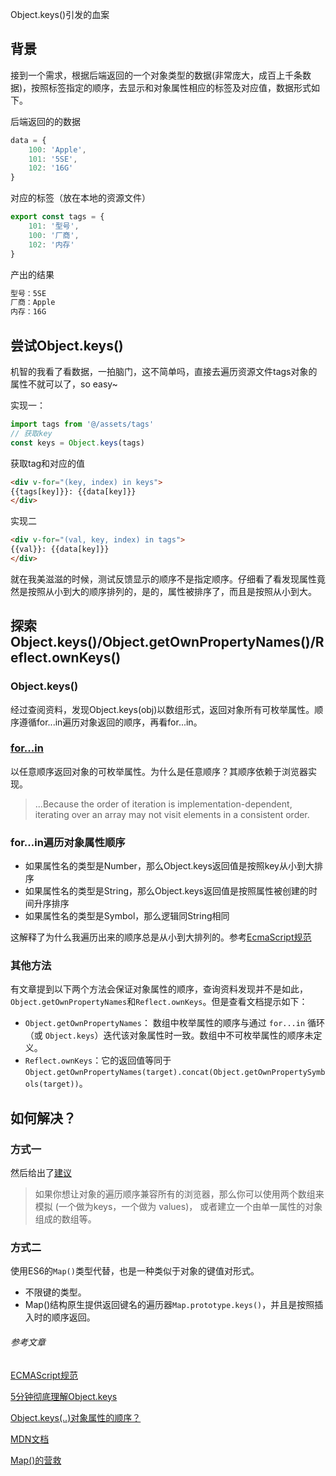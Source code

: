 Object.keys()引发的血案

## 背景

接到一个需求，根据后端返回的一个对象类型的数据(非常庞大，成百上千条数据)，按照标签指定的顺序，去显示和对象属性相应的标签及对应值，数据形式如下。

后端返回的的数据
```js
data = {
    100: 'Apple',
    101: '5SE',
    102: '16G'
}
```

对应的标签（放在本地的资源文件）
```js
export const tags = {
    101: '型号',
    100: '厂商',
    102: '内存'
}
```

产出的结果
```js
型号：5SE
厂商：Apple
内存：16G
```

## 尝试Object.keys()

机智的我看了看数据，一拍脑门，这不简单吗，直接去遍历资源文件tags对象的属性不就可以了，so easy~

实现一：
```js
import tags from '@/assets/tags'
// 获取key
const keys = Object.keys(tags)
```
获取tag和对应的值
```html
<div v-for="(key, index) in keys">
{{tags[key]}}: {{data[key]}}
</div>
```

实现二
```html
<div v-for="(val, key, index) in tags">
{{val}}: {{data[key]}}
</div>
```

就在我美滋滋的时候，测试反馈显示的顺序不是指定顺序。仔细看了看发现属性竟然是按照从小到大的顺序排列的，是的，属性被排序了，而且是按照从小到大。


## 探索Object.keys()/Object.getOwnPropertyNames()/Reflect.ownKeys()

### Object.keys()
经过查阅资料，发现Object.keys(obj)以数组形式，返回对象所有可枚举属性。顺序遵循for...in遍历对象返回的顺序，再看for...in。

### [for...in](https://developer.mozilla.org/en-US/docs/Web/JavaScript/Reference/Statements/for...in)
以任意顺序返回对象的可枚举属性。为什么是任意顺序？其顺序依赖于浏览器实现。

> ...Because the order of iteration is implementation-dependent, iterating over an array may not visit elements in a consistent order. 

### for...in遍历对象属性顺序

* 如果属性名的类型是Number，那么Object.keys返回值是按照key从小到大排序
* 如果属性名的类型是String，那么Object.keys返回值是按照属性被创建的时间升序排序
* 如果属性名的类型是Symbol，那么逻辑同String相同

这解释了为什么我遍历出来的顺序总是从小到大排列的。参考[EcmaScript规范](https://tc39.es/ecma262/#sec-fundamental-objects)

### 其他方法
有文章提到以下两个方法会保证对象属性的顺序，查询资料发现并不是如此，`Object.getOwnPropertyNames`和`Reflect.ownKeys`。但是查看文档提示如下：

* `Object.getOwnPropertyNames`： 数组中枚举属性的顺序与通过 `for...in` 循环（或 `Object.keys`）迭代该对象属性时一致。数组中不可枚举属性的顺序未定义。
* `Reflect.ownKeys`：它的返回值等同于`Object.getOwnPropertyNames(target).concat(Object.getOwnPropertySymbols(target))`。

## 如何解决？
### 方式一
然后给出了[建议](https://developer.mozilla.org/zh-CN/docs/Web/JavaScript/Reference/Operators/delete)

> 如果你想让对象的遍历顺序兼容所有的浏览器，那么你可以使用两个数组来模拟 (一个做为keys，一个做为 values)， 或者建立一个由单一属性的对象组成的数组等。

### 方式二
使用ES6的`Map()`类型代替，也是一种类似于对象的键值对形式。

* 不限键的类型。
* Map()结构原生提供返回键名的遍历器`Map.prototype.keys()`，并且是按照插入时的顺序返回。


###### 参考文章

[ECMAScript规范](https://tc39.es/ecma262/#sec-fundamental-objects)

[5分钟彻底理解Object.keys](https://zhuanlan.zhihu.com/p/40601459)

[Object.keys(..)对象属性的顺序？](https://juejin.im/post/5c88ce0e5188257f882f0ef8)

[MDN文档](https://developer.mozilla.org/zh-CN/docs/Web/JavaScript/Reference/Global_Objects/Object/keys)

[Map()的营救](https://www.jstips.co/zh_cn/javascript/map-to-the-rescue-adding-order-to-object-properties/)
